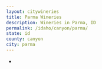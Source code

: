 ```yaml
---
layout: citywineries
title: Parma Wineries
description: Wineries in Parma, ID
permalink: /idaho/canyon/parma/
state: id
county: canyon
city: parma
---
```

-
